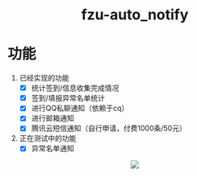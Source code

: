 <h1 align="center">fzu-auto_notify</h1>

# 功能

1. 已经实现的功能
    - [x] 统计签到/信息收集完成情况
    - [x] 签到/填报异常名单统计
    - [x] 进行QQ私聊通知（依赖于cq）
    - [x] 进行邮箱通知
    - [x] 腾讯云短信通知（自行申请，付费1000条/50元）
2. 正在测试中的功能
    - [x] 异常名单通知
<p align="center"><img src="https://raw.githubusercontent.com/xyr365/auto_notify/main/IMG/total.png"/></p>
